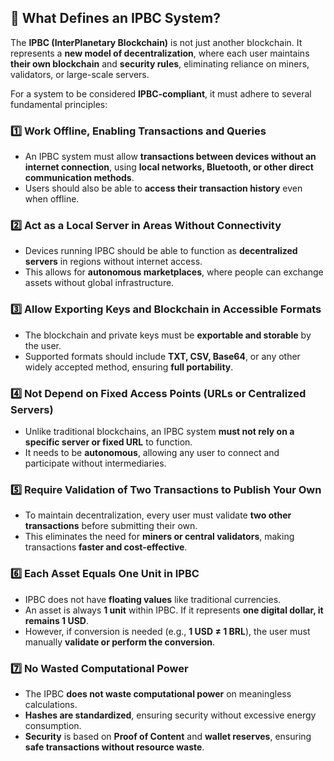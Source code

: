 ## **📌 What Defines an IPBC System?**  

The **IPBC (InterPlanetary Blockchain)** is not just another blockchain. It represents a **new model of decentralization**, where each user maintains **their own blockchain** and **security rules**, eliminating reliance on miners, validators, or large-scale servers.  

For a system to be considered **IPBC-compliant**, it must adhere to several fundamental principles:  

### **1️⃣ Work Offline, Enabling Transactions and Queries**  
- An IPBC system must allow **transactions between devices without an internet connection**, using **local networks, Bluetooth, or other direct communication methods**.  
- Users should also be able to **access their transaction history** even when offline.  

### **2️⃣ Act as a Local Server in Areas Without Connectivity**  
- Devices running IPBC should be able to function as **decentralized servers** in regions without internet access.  
- This allows for **autonomous marketplaces**, where people can exchange assets without global infrastructure.  

### **3️⃣ Allow Exporting Keys and Blockchain in Accessible Formats**  
- The blockchain and private keys must be **exportable and storable** by the user.  
- Supported formats should include **TXT, CSV, Base64**, or any other widely accepted method, ensuring **full portability**.  

### **4️⃣ Not Depend on Fixed Access Points (URLs or Centralized Servers)**  
- Unlike traditional blockchains, an IPBC system **must not rely on a specific server or fixed URL** to function.  
- It needs to be **autonomous**, allowing any user to connect and participate without intermediaries.  

### **5️⃣ Require Validation of Two Transactions to Publish Your Own**  
- To maintain decentralization, every user must validate **two other transactions** before submitting their own.  
- This eliminates the need for **miners or central validators**, making transactions **faster and cost-effective**.  

### **6️⃣ Each Asset Equals One Unit in IPBC**  
- IPBC does not have **floating values** like traditional currencies.  
- An asset is always **1 unit** within IPBC. If it represents **one digital dollar, it remains 1 USD**.  
- However, if conversion is needed (e.g., **1 USD ≠ 1 BRL**), the user must manually **validate or perform the conversion**.  

### **7️⃣ No Wasted Computational Power**  
- The IPBC **does not waste computational power** on meaningless calculations.  
- **Hashes are standardized**, ensuring security without excessive energy consumption.  
- **Security** is based on **Proof of Content** and **wallet reserves**, ensuring **safe transactions without resource waste**.  
